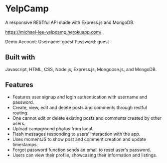 # YelpCamp
A responsive RESTful API made with Express.js and MongoDB.

https://michael-lee-yelpcamp.herokuapp.com/

Demo Account: 
Username: guest 
Password: guest
 
## Built with
Javascript, HTML, CSS, Node.js, Express.js, Mongoose.js, and MongoDB.

## Features
* Features user signup and login authentication with username and password. 
* Create, view, edit and delete posts and comments through restful routing. 
* One cannot edit or delete existing posts and comments created by other users.
* Upload campground photos from local.
* Flash messages responding to users’ interaction with the app.
* Uses momentJS to show post and comment creation and update timestamps. 
* Forgot password function sends an email to reset user's password.
* Users can view their profile, showcasing their information and listings. 
